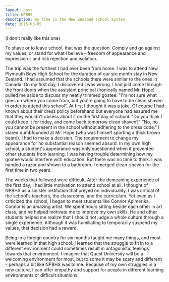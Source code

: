 ```yaml
---
layout: post
title: NPBHS
description: my time in the New Zealand school system
date: 2015-03-05
---
```


(i don't really like this one)

To shave or to leave school, that was the question. Comply and go against my values, or stand for what I believe - freedom of appearance and expression - and risk rejection and isolation.

The trip was the furthest I had ever been from home. I was to attend New Plymouth Boys High School for the duration of our six-month stay in New Zealand. I had assumed that the schools there were similar to the ones in Canada. On my first day, I discovered I was wrong. I had just come through the front doors when the assistant principal (ironically named Mr. Hope) pulled me aside to discuss my neatly trimmed goatee: "I'm not sure what goes on where you come from, but you're going to have to be clean shaven in order to attend this school". At first I thought it was a joke. Of course I had known about their dress policy beforehand but everyone had assured me that they wouldn't obsess about it on the first day of school. "Do you think I could keep it for today, and come back tomorrow clean shaven?" "No, no you cannot be present in the school without adhering to the dress code." I stared dumbfounded at Mr. Hope (who was himself sporting a thick brown beard). I had to make a decision.
The requirement to change my appearance for no substantial reason seemed absurd. In my own high school, a student's appearance was only questioned when it prevented other students from learning. I was having trouble determining how my goatee would interfere with education. But there was no time to think. I was handed a razor and shown to a bathroom. I emerged clean-shaven for the first time in two years.

The weeks that followed were difficult. After the demeaning experience of the first day, I had little motivation to attend school at all. I thought of NPBHS as a sinister institution that preyed on individuality. I was critical of the school's teachers, the classrooms, and the curriculum. Yet even as I criticized the school, I began to meet students like Connor Apimerika. Connor is an amazing artist. We spent hours sitting beside each other in art class, and he helped motivate me to improve my own skills. He and other students helped me realize that I should not judge a whole culture through a single experience. Although it was humiliating to temporarily suspend my values, that decision had a reward.

Being in a foreign country for six months taught me many things, and most were learned in that high school. I learned that the struggle to fit in to a different environment could sometimes result in antagonistic feelings towards that environment. I imagine that Quest University will be a welcoming environment for most, but to some it may be scary and different - perhaps a bit like NPBHS was to me. Because of my own struggles in a new culture, I can offer empathy and support for people in different learning environments or difficult situations.
